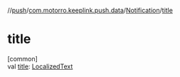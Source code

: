 //[push](../../../index.md)/[com.motorro.keeplink.push.data](../index.md)/[Notification](index.md)/[title](title.md)

# title

[common]\
val [title](title.md): [LocalizedText](../-localized-text/index.md)
